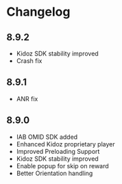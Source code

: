 
# Changelog


## 8.9.2
- Kidoz SDK stability improved
- Crash fix
## 8.9.1
-  ANR fix
## 8.9.0
- IAB OMID SDK added
- Enhanced Kidoz proprietary player
- Improved Preloading Support
- Kidoz SDK stability improved
- Enable popup for skip on reward
- Better Orientation handling